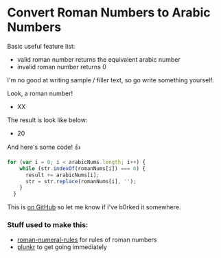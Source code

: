 <style>
//  .-------.        ,-----.    ,---.    ,---.   ____    ,---.   .--.
//  |  _ _   \     .'  .-,  '.  |    \  /    | .'  __ `. |    \  |  |
//  | ( ' )  |    / ,-.|  \ _ \ |  ,  \/  ,  |/   '  \  \|  ,  \ |  |
//  |(_ o _) /   ;  \  '_ /  | :|  |\_   /|  ||___|  /  ||  |\_ \|  |
//  | (_,_).' __ |  _`,/ \ _/  ||  _( )_/ |  |   _.-`   ||  _( )_\  |
//  |  |\ \  |  |: (  '\_/ \   ;| (_ o _) |  |.'   _    || (_ o _)  |
//  |  | \ `'   / \ `"/  \  ) / |  (_,_)  |  ||  _( )_  ||  (_,_)\  |
//  |  |  \    /   '. \_/``".'  |  |      |  |\ (_ o _) /|  |    |  |
//  ''-'   `'-'      '-----'    '--'      '--' '.(_,_).' '--'    '--'
</style>


# Convert Roman Numbers to Arabic Numbers

Basic useful feature list:

 * valid roman number returns the equivalent arabic number
 * invalid roman number returns 0


I'm no good at writing sample / filler text, so go write something yourself.

Look, a roman number!

 - XX

The result is look like below:

- 20

And here's some code! :+1:

```javascript
for (var i = 0; i < arabicNums.length; i++) {
    while (str.indexOf(romanNums[i]) === 0) {
      result += arabicNums[i];
      str = str.replace(romanNums[i], '');
    }
  }
```

This is [on GitHub](https://github.com/jbt/markdown-editor) so let me know if I've b0rked it somewhere.



### Stuff used to make this:

 * [roman-numeral-rules](https://www.mathsisfun.com/roman-numerals.html) for rules of roman numbers
 * [plunkr](http://plnkr.co) to get going immediately

